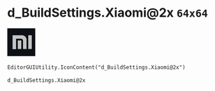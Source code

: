 # d_BuildSettings.Xiaomi@2x `64x64`
<img src="/img/d_BuildSettings.Xiaomi@2x.png" width=64 height=64>

``` CSharp
EditorGUIUtility.IconContent("d_BuildSettings.Xiaomi@2x")
```
```
d_BuildSettings.Xiaomi@2x
```
